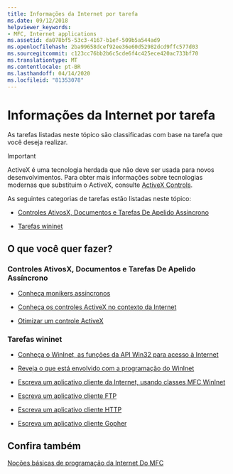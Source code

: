 ```yaml
---
title: Informações da Internet por tarefa
ms.date: 09/12/2018
helpviewer_keywords:
- MFC, Internet applications
ms.assetid: da078bf5-53c3-4167-b1ef-509b5a544ad9
ms.openlocfilehash: 2ba99658dcef92ee36e60d52982dcd9ffc577d03
ms.sourcegitcommit: c123cc76bb2b6c5cde6f4c425ece420ac733bf70
ms.translationtype: MT
ms.contentlocale: pt-BR
ms.lasthandoff: 04/14/2020
ms.locfileid: "81353078"
---
```

# <a name="internet-information-by-task"></a>Informações da Internet por tarefa

As tarefas listadas neste tópico são classificadas com base na tarefa que você deseja realizar.

>[!IMPORTANT]
> ActiveX é uma tecnologia herdada que não deve ser usada para novos desenvolvimentos. Para obter mais informações sobre tecnologias modernas que substituim o ActiveX, consulte [ActiveX Controls](activex-controls.md).

As seguintes categorias de tarefas estão listadas neste tópico:

- [Controles AtivosX, Documentos e Tarefas De Apelido Assíncrono](#_core_activex_controls.2c_.documents_and_asynchronous_moniker_tasks)

- [Tarefas wininet](#_core_wininet_tasks)

## <a name="what-do-you-want-to-do"></a>O que você quer fazer?

### <a name="activex-controls-documents-and-asynchronous-moniker-tasks"></a><a name="_core_activex_controls.2c_.documents_and_asynchronous_moniker_tasks"></a>Controles AtivosX, Documentos e Tarefas De Apelido Assíncrono

- [Conheça monikers assíncronos](../mfc/asynchronous-monikers-on-the-internet.md)

- [Conheça os controles ActiveX no contexto da Internet](../mfc/activex-controls-on-the-internet.md)

- [Otimizar um controle ActiveX](../mfc/mfc-activex-controls-optimization.md)

### <a name="wininet-tasks"></a><a name="_core_wininet_tasks"></a>Tarefas wininet

- [Conheça o WinInet, as funções da API Win32 para acesso à Internet](../mfc/wininet-basics.md)

- [Reveja o que está envolvido com a programação do WinInet](../mfc/win32-internet-extensions-wininet.md)

- [Escreva um aplicativo cliente da Internet, usando classes MFC WinInet](../mfc/writing-an-internet-client-application-using-mfc-wininet-classes.md)

- [Escreva um aplicativo cliente FTP](../mfc/steps-in-a-typical-ftp-client-application.md)

- [Escreva um aplicativo cliente HTTP](../mfc/steps-in-a-typical-http-client-application.md)

- [Escreva um aplicativo cliente Gopher](../mfc/steps-in-a-typical-gopher-client-application.md)

## <a name="see-also"></a>Confira também

[Noções básicas de programação da Internet Do MFC](../mfc/mfc-internet-programming-basics.md)
